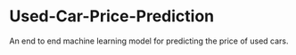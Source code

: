 # Used-Car-Price-Prediction
An end to end machine learning model for predicting the price of used cars.
